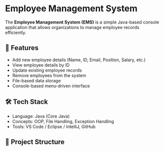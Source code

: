 # Employee Management System

The **Employee Management System (EMS)** is a simple Java-based console application that allows organizations to manage employee records efficiently.

## 🚀 Features
- Add new employee details (Name, ID, Email, Position, Salary, etc.)
- View employee details by ID
- Update existing employee records
- Remove employees from the system
- File-based data storage
- Console-based menu-driven interface

## 🛠️ Tech Stack
- Language: Java (Core Java)
- Concepts: OOP, File Handling, Exception Handling
- Tools: VS Code / Eclipse / IntelliJ, GitHub

## 📂 Project Structure
